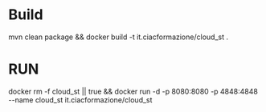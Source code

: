 # Build
mvn clean package && docker build -t it.ciacformazione/cloud_st .

# RUN

docker rm -f cloud_st || true && docker run -d -p 8080:8080 -p 4848:4848 --name cloud_st it.ciacformazione/cloud_st 